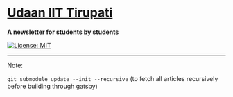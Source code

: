 # [Udaan IIT Tirupati](https://udaaniitt.in/)

**A newsletter for students by students**

[![License: MIT](https://img.shields.io/badge/License-MIT-yellow.svg)](https://opensource.org/licenses/MIT)

---

Note:

`git submodule update --init --recursive` (to fetch all articles recursively before building through gatsby)

